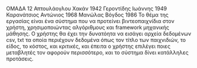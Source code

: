 ΟΜΑΔΑ 12
Απτουλάογλου Χακάν 1942
Γεροντίδης Ιωάννης 1949
Καρανάτσιος Αντώνιος 1968
Μανώλας Βόγδος 1986
Το θέμα της εργασίας είναι ένα σύστημα που να προτείνει βιντεοπαιχνίδια στον χρήστη, χρησιμοποιώντας αλγόριθμους και framework μηχανικής μάθησης. Ο χρήστης θα έχει την δυνατόητα να εισάγει αρχεία δεδομένων csv, txt τα οποία περιέχουν δεδομένα όπως τον τίτλο των παιχνιδιών, το είδος, το κόστος, και κριτικές, και έπειτα ο χρήστης επιλέγει ποιες μεταβλητές τον αφορούν περισσότερο, και το σύστημα δίνει κατάλληλες προτάσεις.
